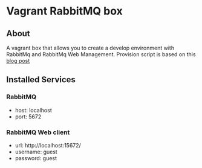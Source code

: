 # Vagrant RabbitMQ box

## About

A vagrant box that allows you to create a develop environment with RabbitMq and RabbitMq Web Management. Provision script is based on this [blog post](http://seletz.github.io/blog/2012/01/18/creating-a-rabbitmq-test-setup-with-vagrant/)

## Installed Services

### RabbitMQ

* host: localhost
* port: 5672

### RabbitMQ Web client

* url: http://localhost:15672/
* username: guest
* password: guest
